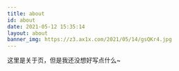```yaml
---
title: about
id: about
date: 2021-05-12 15:35:14
layout: about
banner_img: https://z3.ax1x.com/2021/05/14/gsQKr4.jpg
---
```


这里是关于页，但是我还没想好写点什么~